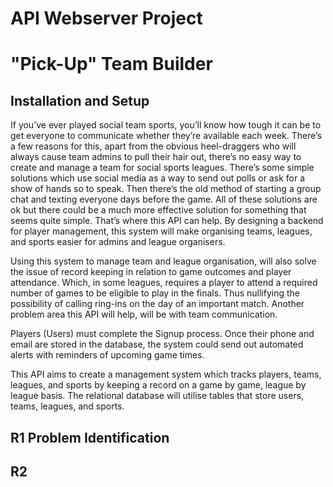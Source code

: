 # API Webserver Project
# "Pick-Up" Team Builder

## Installation and Setup

If you’ve ever played social team sports, you’ll know how tough it can be to get everyone to communicate whether they’re available each week. There’s a few reasons for this, apart from the obvious heel-draggers who will always cause team admins to pull their hair out, there’s no easy way to create and manage a team for social sports leagues. There’s some simple solutions which use social media as a way to send out polls or ask for a show of hands so to speak. Then there’s the old method of starting a group chat and texting everyone days before the game. All of these solutions are ok but there could be a much more effective solution for something that seems quite simple. That’s where this API can help. By designing a backend for player management, this system will make organising teams, leagues, and sports easier for admins and league organisers. 

Using this system to manage team and league organisation, will also solve the issue of record keeping in relation to game outcomes and player attendance. Which, in some leagues, requires a player to attend a required number of games to be eligible to play in the finals. Thus nullifying the possibility of calling ring-ins on the day of an important match. Another problem area this API will help, will be with team communication. 

Players (Users) must complete the Signup process. Once their phone and email are stored in the database, the system could send out automated alerts with reminders of upcoming game times. 

This API aims to create a management system which tracks players, teams, leagues, and sports by keeping a record on a game by game, league by league basis. The relational database will utilise tables that store users, teams, leagues, and sports. 


## R1 Problem Identification

## R2 